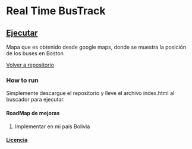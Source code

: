 # Real Time BusTrack
## <a href="https://rolandovaldir.github.io/Portfolio_BusTrack/">Ejecutar</a>
Mapa que es obtenido desde google maps, donde se muestra la posición de los buses en Boston</p>
<a href="https://github.com/rolandovaldir/rolandovaldir.github.io">Volver a repositorio</a>
### How to run
Simplemente descargue el repositorio y lleve el archivo index.html al buscador para ejecutar.
#### RoadMap de mejoras
1. Implementar en mi país Bolivia
#### <a href="https://github.com/rolandovaldir/Portfolio_BusTrack/blob/main/LICENSE"> Licencia </a>
